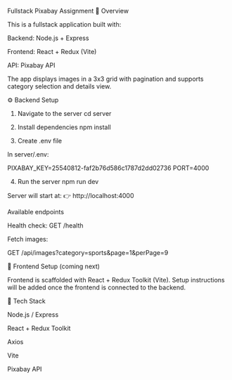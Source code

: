 Fullstack Pixabay Assignment
📌 Overview

This is a fullstack application built with:

Backend: Node.js + Express

Frontend: React + Redux (Vite)

API: Pixabay API

The app displays images in a 3x3 grid with pagination and supports category selection and details view.

⚙️ Backend Setup
1. Navigate to the server
cd server

2. Install dependencies
npm install

3. Create .env file

In server/.env:

PIXABAY_KEY=25540812-faf2b76d586c1787d2dd02736
PORT=4000

4. Run the server
npm run dev


Server will start at:
👉 http://localhost:4000

Available endpoints

Health check: GET /health

Fetch images:

GET /api/images?category=sports&page=1&perPage=9

🎨 Frontend Setup (coming next)

Frontend is scaffolded with React + Redux Toolkit (Vite).
Setup instructions will be added once the frontend is connected to the backend.

🚀 Tech Stack

Node.js / Express

React + Redux Toolkit

Axios

Vite

Pixabay API
